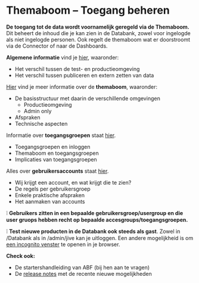 # Themaboom – Toegang beheren

**De toegang tot de data wordt voornamelijk geregeld via de Themaboom.** Dit beheert de inhoud die je kan zien in de Databank, zowel voor ingelogde als niet ingelogde personen. Ook regelt de themaboom wat er doorstroomt via de Connector of naar de Dashboards.

**Algemene informatie** vind je [hier](https://github.com/provinciesincijfers/JiveDocumentation/blob/master/05.%20Themaboom%20-%20Toegang%20beheren/Algemene%20info%20over%20de%20toegang.md), waaronder:

- Het verschil tussen de test- en productieomgeving
- Het verschil tussen publiceren en extern zetten van data

[Hier](https://github.com/provinciesincijfers/JiveDocumentation/blob/master/05.%20Themaboom%20-%20Toegang%20beheren/De%20themaboom.md) vind je meer informatie over de **themaboom**, waaronder:

- De basisstructuur met daarin de verschillende omgevingen
  - Productieomgeving
  - Admin only
- Afspraken
- Technische aspecten

Informatie over **toegangsgroepen** staat [hier](https://github.com/provinciesincijfers/JiveDocumentation/blob/master/05.%20Themaboom%20-%20Toegang%20beheren/Toegangsgroepen.md).

- Toegangsgroepen en inloggen
- Themaboom en toegangsgroepen
- Implicaties van toegangsgroepen

Alles over **gebruikersaccounts** staat [hier](https://github.com/provinciesincijfers/JiveDocumentation/blob/master/05.%20Themaboom%20-%20Toegang%20beheren/Gebruikersaccounts.md).

- Wij krijgt een account, en wat krijgt die te zien?
- De regels per gebruikersgroep
- Enkele praktische afspraken
- Het aanmaken van accounts

❕ **Gebruikers zitten in een bepaalde gebruikersgroep/usergroup en die user gruops hebben recht op bepaalde accesgroups/toegangsgroepen.**

❕ **Test nieuwe producten in de Databank ook steeds als gast**. Zowel in /Databank als in /admin/jive kan je uitloggen. Een andere mogelijkheid is om [een incognito venster](https://computertotaal.nl/artikelen/apps-software/zo-gebruik-je-de-privemodus-van-je-browser-68972/) te openen in je browser.

**Check ook:**

- De startershandleiding van ABF (bij hen aan te vragen)
- De [release notes](https://swing.eu/release_notes/Mosaic/index.html) met de recente nieuwe mogelijkheden
